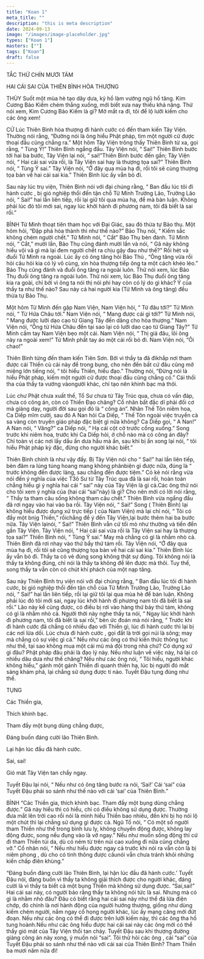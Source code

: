```yaml
---
title: "Koan 1"
meta_title: ""
description: "this is meta description"
date: 2024-09-13
image: "/images/image-placeholder.jpg"
types: ["Koan 1"]
masters: [""]
tags: ["Koan"]
draft: false
---
```



TẮC THỨ CHÍN MƯƠI TÁM

HAI CÁI SAI CỦA THIÊN BÌNH HÒA THƯỢNG

THÙY Suốt một mùa hè tạo dây dưa, kỷ hồ làm vướng ngũ hồ tăng. Kim Cương Bảo Kiếm chém thẳng xuống, mới biết xưa nay thiếu khả năng. Thử nói xem, Kim Cương Bảo Kiếm là gì? Mở mắt ra đi, tôi để lộ lưỡi kiếm cho các ông xem!

CỬ Lúc Thiên Bình hòa thượng đi hành cước có đến tham kiến Tây Viện. Thường nói rằng, “Đường nói là ông hiểu Phật pháp, tìm một người cử được thoại đầu cũng chẳng ra.” Một hôm Tây Viện trông thấy Thiên Bình từ xa, gọi rằng, “ Tùng Ỷ!” Thiên Bình ngẩng đầu. Tây Viện nói, “ Sai!” Thiên Bình bước tới hai ba bước, Tây Viện lại nói, “ sai!”Thiên Bình bước đến gần; Tây Viện nói, “ Hai cái sai vừa rồi, là Tây Viện sai hay là thượng tọa sai?” Thiên Bình nói, “ Tùng Ỷ sai.” Tây Viện nói, “Ở đây qua mùa hạ đi, rồi tôi sẽ cùng thượng tọa bàn về hai cái sai kia.” Thiên Bình lúc ấy vẫn bỏ đi.

Sau này lúc trụ viện, Thiên Bình nói với đại chúng rằng, “ Ban đầu lúc tôi đi hành cước , bị gió nghiệp thổi đến tận chỗ Tử Minh Trưởng Lão, Trưởng Lão nói, “ Sai!” hai lần liên tiếp, rồi lại giữ tôi qua mùa hạ, để mà bàn luận. Không phải lúc đó tôi mới sai, ngay lúc khởi hành đi phương nam, tôi đã biết là sai rồi.”

BÌNH Tử Minh thoạt tiên tham học với Đại Giác, sau đó thừa tự Bảo thụ. Một hôm hỏi, “Đập phá hóa thành thì như thế nào?” Bảo Thụ nói, “ Kiếm sắc không chém người chết.” Tử Minh nói, “ Cắt” Bảo Thụ bèn đánh. Tử Minh nói, “ Cắt,” mười lần, Bảo Thụ cũng đánh mười lần và nói, “ Gã này không hiểu vội vã gì mà lại đem người chết ra chịu gậy đau như thế?” Rồi hét và đuổi Tử Minh ra ngoài. Lúc ấy có ông tăng hỏi Bảo Thủ , “Ông tăng vừa rồi hỏi câu hỏi kia có lý vô cùng, xin hòa thượng tiếp ông ta một cách khéo léo.” Bảo Thụ cũng đánh và đuổi ông tăng ra ngoài luôn. Thử nói xem, lúc Bảo Thụ đuổi ông tăng ra ngoài luôn. Thử nói xem, lúc Bảo Thụ đuổi ông tăng kia ra goài, chỉ bởi vì ông ta nói thị nói phi hay còn có lý do gì khác? Ý của thầy ta như thế nào? Sau này cả hai người kia (Tử Minh và ông tăng) đều thừa tự Bảo Thụ.

Một hôm Tử Minh đến gặp Nam Viện, Nam Viện hỏi, “ Từ đâu tới?” Tử Minh nói, “ Từ Hứa Châu tới.” Nam Viện nói, “ Mang được cái gì tới?” Tử Minh nói, “ Mang được lưỡi dạo cạo từ Giang Tây đến dâng cho hòa thượng.” Nam Viện nói, “Ông từ Hứa Châu đến tại sao lại có lưỡi dao cạo từ Giang Tây?” Tử Minh cầm tay Nam Viện bẹo một cái. Nam Viện nói, “ Thị giả đâu, lôi ông này ra ngoài xem!” Tử Minh phất tay áo một cái rồi bỏ đi. Nam Viện nói, “Ôi chao!”

Thiên Bình từng đến tham kiến Tiên Sơn. Bởi vì thầy ta đã đikhắp nơi tham được cái Thiền củ cải này để trong bụng, cho nên đến bất cứ đâu cũng mở miệng lớn tiếng nói, “ tôi hiểu Thiền, hiểu đạo.” Thường nói, “Đừng nói là hiểu Phật pháp, kiếm một người cử được thoại đầu cũng chẳng có.” Cái thối tha của thầy ta vướng vàongười khác, chỉ tạo nên khinh bạc mà thôi.

Lúc chư Phật chưa xuất thế, Tổ Sư chưa từ Tây Trúc qua, chưa có vấn đáp, chưa có công án, còn có Thiền Đạo chăng? Cổ nhân bất đắc dĩ phải đối cơ mà giảng dạy, người đời sau gọi đó là “ công án”. Nhân Thế Tôn niêm hoa, Ca Diếp mĩm cười, sau đó A Nan hỏi Ca Diếp, “ Thế Tôn ngoài việc truyền cà sa vàng còn truyền giáo pháp đặc biệt gì nữa không? Ca Diếp gọi, “ A Nan!” A Nan nói, “ Vâng?” ca Diếp nói, “ Hạ cái cột cờ trước cổng xuống.” Song trước khi niêm hoa, trước khi Ca Diếp hỏi, ở chỗ nào mà có công án đây? Chỉ toàn vị các nơi lấy dấu ấn dưa hấu mà ấn, sau khi bị ấn xong lại nói, “ tôi hiểu Phật pháp kỳ đặc, đừng cho người khác biết.”

Thiên Bình chính là như vậy đấy. Bị Tây Viện nói cho “ Sai!” hai lần liên tiếp, bèn đâm ra lúng túng hoang mang không phânbiện gì được nữa, đúng là “ trước không đến được làng, sau chẳng đến được tiệm.” Có kẻ nói rằng vừa nói đến ý nghĩa của việc T3ô Sư từ Tây Trúc qua đã là sai rồi, hoàn toàn chẳng hiểu gì ý nghĩa hai cái “ sai” này của Tây Viện là gì cả.Các ông thử nói cho tôi xem ý nghĩa của (hai cái “sai”này) là gì? Cho nên mới có lời nói rằng, “ Thầy ta tham câu sống không tham câu chết.” Thiên Bình vừa ngẩng đầu đã rơi ngay vào hai vào ba rồi. Tây Viện nói, “ Sai!” Song ( Thiên Bình) lại không hiểu được dụng xứ trực tiếp ( của Nam Viện) mà lại chỉ nói, “ Tôi có đầy một bnịg Thiền,” rồichẳng để ý đến Tây Viện,lại bước thêm hai ba bước nữa. Tây Viện lạinói, “ Sai!” Thiên Bình vẫn cứ tối mò như thường và tiến đến gần Tây Viện. Tây Viện nói, “ Hai cái sai vừa rồi là Tây Viện sai hay là thượng tọa sai?” Thiến Bình nói, “ Tùng Ỷ sai.” May mà chẳng có gì là nhằm nhò cả. Thiên Bình đã rơi nhay vào thứ bẩy thứ tám rồi. Tây Viện nói, “Ở đây qua mùa hạ đi, rồi tôi sẽ cũng thượng tọa bàn về hai cái sai kia.” Thiên Bình lúc ấy vẫn bỏ đi. Thầy ta có vẻ đúng song không thật sự đúng. Tôi không nói là thầy ta không đúng, chỉ nói là thầy ta không đề lên được mà thôi. Tuy thế, song thầy ta vẫn còn có chút khí phách của một nạp tăng.

Sau này Thiên Bình trụ viện nói với đại chúng rằng, “ Ban đầu lúc tôi đi hành cước, bị gió nghiệp thổi đến tận chỗ của Tử Minh Trưởng Lão, Trưởng Lão nói, “ Sai!” hai lần liên tiếp, rồi lại giữ tôi lại qua mùa hè để bàn luận. Không phải lúc đó tôi mới sai, ngay lúc khởi hành đi phương nam tôi đã biết là sai rồi.” Lão này kể cũng được, có điều bị rơi vào hàng thứ bảy thứ tám, không có gì là nhằm nhò cả. Người thời này nghe thấy ta nói, “ Ngay lúc khởi hành đi phương nam, tôi đã biết là sai rồi,” bèn ức đoán mà nói rằng, “ Trước khi đi hành cước đã chẳng có nhiều đạo với Thiền gì, lúc đi hành cước thì lại bị các nơi lừa dối. Lúc chưa đi hành cước , gọi đất là trời gọi núi là sông; may mà chẳng có sự việc gì cả.” Nếu như các ông có thứ kiến thức thông tục như thế, tại sao không mua một cái mũ mà đội trong nhà chứ? Có dụng xứ gì đâu? Phật pháp đâu phải là đạo lý này. Nếu như luận về việc này, há lại có nhiều dâu dưa như thế chăng? Nếu như các ông nói, “ Tôi hiểu, người khác không hiểu,” gánh một gánh Thiền đi quanh thiên hạ, lúc bị người đó mắt sáng khám phá, lại chẳng sử dụng được tí nào. Tuyết Đậu tụng đúng như thế.

TỤNG

Các Thiền gia,

Thích khinh bạc.

Tham đầy một bụng dùng chẳng được,

Đáng buốn đáng cười lão Thiên Bình.

Lại hận lúc đầu đã hành cước.

Sai, sai!

Gió mát Tây Viện tan chẩy ngay.

Tuyết Đậu lại nói, “ Nếu như có ông tăng bước ra nói, ‘Sai!’ Cái ‘sai” của Tuyết Đậu phải so sánh như thế nào với cái ‘sai’ của Thiên Bình.”

BÌNH “Các Thiền gia, thích khinh bạc. Tham đầy một bụng dùng chẳng được.” Gã này hiểu thì có hiểu, chỉ có điều không sử dụng được. Thường đưa mắt lên trời cao rồi nói là mình hiểu Thiền bao nhiêu, đến khi bị họ nói lộ một chút thì lại chẳng sử dụng gì được cả. Ngũ Tổ nói, “ Có một số người tham Thiền như thể trong bình lưu ly, không chuyển động được, không lay động được, song nếu đụng vào là vỡ ngay.” Nếu như muốn sống động thì cứ đi tham Thiền túi da, dù có ném từ trên núi cao xuống đi nữa cũng chẳng vỡ.” Cổ nhân nói, “ Nếu như hiểu được ngay cả trước khi nói ra vẫn còn là bị niêm phong , dù cho có tinh thông được câunói vẫn chưa tránh khỏi những kiến chấp điên khùng.”

“Đáng buồn đáng cười lão Thiên Bình, lại hận lúc đầu đã hành cước.’ Tuyết Đậu nói, đàng buồn vì thầy ta không giải thích được cho người khác, đáng cười là vì thầy ta biết cả một bụng Thiền mà không sử dụng được. “Sai,sai!” Hai cái sai này, có người bảo rằng thầy ta không nói tức là sai. Nhưng mà có gì là nhằm nhò đâu? Đâu có biết rằng hai cái sai này như thể đá lửa điện chớp, đó chính là nơi hành động của người hướng thượng, giống như dùng kiếm chém người, nắm ngay cổ họng người khác, lúc ấy mạng căng mới đứt đoạn. Nếu như các ông có thể đi được trên lưỡi kiếm này, thì các ông tha hồ tung hoành.Nếu như các ông hiểu được hai cái sai này các ông mới có thể thấy gió mát của Tây Viện thổi tan chảy. Tuyết Đậu sau khi thượng đường giảng công án này xong, ý muốn nói “sai”. Tôi thử hỏi các ông , cái “sai” của Tuyết Đậu phải so sánh như thế nào với cái sai của Thiên Bình? Tham Thiền ba mươi năm nữa đi!

